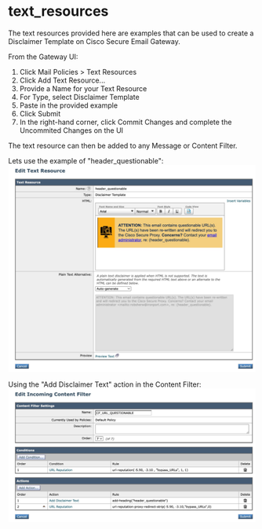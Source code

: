 # text_resources

The text resources provided here are examples that can be used to create a Disclaimer Template on Cisco Secure Email Gateway.

From the Gateway UI:
1) Click Mail Policies > Text Resources
2) Click Add Text Resource...
3) Provide a Name for your Text Resource
4) For Type, select Disclaimer Template
5) Paste in the <html> provided example
6) Click Submit
7) In the right-hand corner, click Commit Changes and complete the Uncommited Changes on the UI

The text resource can then be added to any Message or Content Filter.

Lets use the example of "header_questionable":
<img src="https://github.com/Cisco-Email-Security/text_resources/blob/main/assets/text_resource_questionable.jpg?raw=true" alt="header_questionable Example" title="header_questionable Example">

Using the "Add Disclaimer Text" action in the Content Filter:
<img src="https://github.com/Cisco-Email-Security/text_resources/blob/main/assets/content_filter_questionable.jpg?raw=true" alt="Content Filter Example" title="Content Filter Example">
